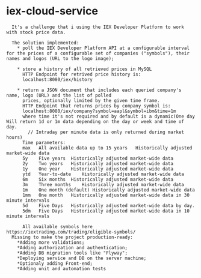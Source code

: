 # iex-cloud-service 
      It's a challenge that i using the IEX Developer Platform to work with stock price data.
      
      The solution implemented:
        * poll the IEX Developer Platform API at a configurable interval for the prices of a configurable set of companies ("symbols"), their names and logos (URL to the logo image);
        
        * store a history of all retrieved prices in MySQL
          HTTP Endpoint for retrived price history is:
          localhost:8080/iex/history
          
        * return a JSON document that includes each queried company's name, logo (URL) and the list of polled
          prices, optionally limited by the given time frame.
          HTTP Endpoint that returns prices by company symbol is: 
          localhost:8080/iex/company?symbol=aapl&symbol=ibm&time=1m 
          where time it's not required and by default is a dynamic(One day	Will return 1d or 1m data depending on the day or week and time of day.
            // Intraday per minute data is only returned during market hours)
          Time parameters:
          max	All available data up to 15 years	Historically adjusted market-wide data
          5y	Five years	Historically adjusted market-wide data
          2y	Two years	Historically adjusted market-wide data
          1y	One year	Historically adjusted market-wide data
          ytd	Year-to-date	Historically adjusted market-wide data
          6m	Six months	Historically adjusted market-wide data
          3m	Three months	Historically adjusted market-wide data
          1m	One month (default)	Historically adjusted market-wide data
          1mm	One month	Historically adjusted market-wide data in 30 minute intervals
          5d	Five Days	Historically adjusted market-wide data by day.
          5dm	Five Days	Historically adjusted market-wide data in 10 minute intervals
          
          All available symbols here https://iextrading.com/trading/eligible-symbols/ 
      Missing to make the project production-ready:
        *Adding more validations;
        *Adding authorization and authentication;
        *Adding DB migration tools like "Flyway";
        *Deploying service and DB on the server machine;
        *Optionaly adding Front-end;
        *Adding unit and automation tests
